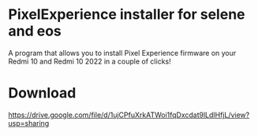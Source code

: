 # PixelExperience installer for selene and eos
A program that allows you to install Pixel Experience firmware on your Redmi 10 and Redmi 10 2022 in a couple of clicks!
# Download
https://drive.google.com/file/d/1ujCPfuXrkATWoi1fqDxcdat9lLdlHfjL/view?usp=sharing
